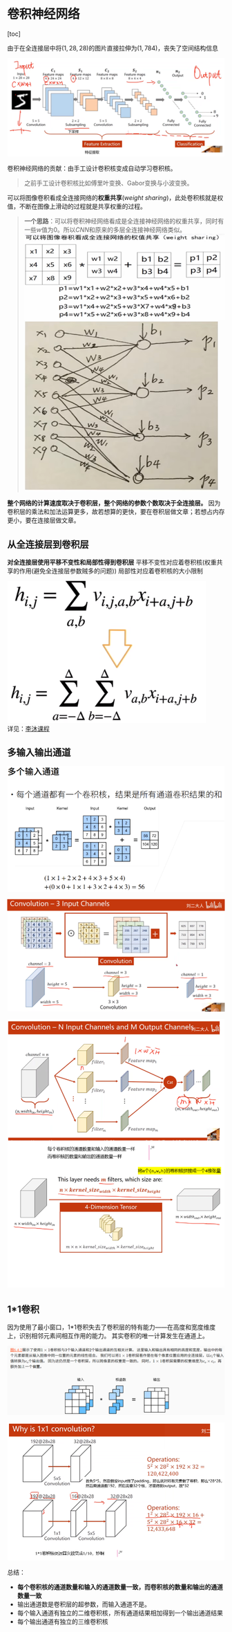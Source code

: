 # 卷积神经网络

[toc]

由于在全连接层中将$(1,28,28)$的图片直接拉伸为$(1,784)$，丧失了空间结构信息

![图 1](../../images/81fd3727752ce5042b03950f1bb68c74ef6cddfa0d612b6b5ea5be0d3aa97ac5.png)  

卷积神经网络的贡献：由手工设计卷积核变成自动学习卷积核。
> 之前手工设计卷积核比如傅里叶变换、Gabor变换与小波变换。

可以将图像卷积看成全连接网络的**权重共享**$(weight\ sharing)$，此处卷积核就是权值，不断在图像上滑动的过程就是共享权重的过程。

>**一个思路**：可以将卷积神经网络看成是全连接神经网络的权重共享，同时有一些$w$值为0。所以$CNN$和原来的多层全连接神经网络类似。
![图 7](../../images/4295eb2e5ed1aad8281ae79a772e50effcc491c5e6a6296fe101a928fddeb1b1.png)  
![图 8](../../images/661f954e9717bb98eea7438ac3ed3fdadb1dc91d4f1ef12631b34366e9460fbd.png)  

**整个网络的计算速度取决于卷积层，整个网络的参数个数取决于全连接层。**
因为卷积层的乘法和加法运算更多，故若想算的更快，要在卷积层做文章；若想占内存更小，要在连接层做文章。

## 从全连接层到卷积层

**对全连接层使用平移不变性和局部性得到卷积层**
平移不变性对应着卷积核(权重共享的作用(避免全连接层参数贼多的问题))
局部性对应着卷积核的大小限制

![图 1](../../images/730ae9f3f4c2f398a420a3be5a931dda6f51f2220155de0e822fe5cc3dc304bc.png)  
详见：[李沐课程](https://www.bilibili.com/video/BV1L64y1m7Nh/?p=1&vd_source=31f382886b368673a25ce3ff23e82bfc)

## 多输入输出通道

![图 1](../../images/8ce50d731b734811efdd437c5d8ad90a11a02076fc15451b57e5d22e89750b28.png)  

![图 2](../../images/cab65ea58c83a7bb72629db91c9f0ca133595909575d67d2bfd9635d460a27f1.png)  

![图 3](../../images/39957a80622367841cd516d5dc7daa1f6526fa27ca0e7dc4d13fa8590ec24c98.png)  

## 1*1卷积

因为使用了最小窗口，1*1卷积失去了卷积层的特有能力——在高度和宽度维度上，识别相邻元素间相互作用的能力。 其实卷积的唯一计算发生在通道上。

![图 2](../../images/cd19f66ad5aec9183fe210b7406c1ee3f27995f96ef7c83218f5f150145010c6.png)  

![图 4](../../images/78d7cf78841889892eb578c025e59e073d00f56a6779d4e2f44c495616054723.png)  

总结：

- **每个卷积核的通道数量和输入的通道数量一致，而卷积核的数量和输出的通道数量一致**
- 输出通道数是卷积层的超参数，而输入通道不是。
- 每个输入通道有独立的二维卷积核，所有通道结果相加得到一个输出通道结果
- 每个输出通道有独立的三维卷积核
